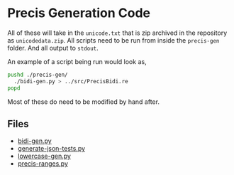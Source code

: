 # Precis Generation Code

All of these will take in the `unicode.txt` that is zip archived in the repository as `unicodedata.zip`. All scripts need to be run from inside the `precis-gen` folder. And all output to `stdout`.

An example of a script being run would look as,

```bash
pushd ./precis-gen/
  ./bidi-gen.py > ../src/PrecisBidi.re
popd
```

Most of these do need to be modified by hand after.

## Files
* [bidi-gen.py](./bidi-gen.md)
* [generate-json-tests.py](./generate-json-tests.md)
* [lowercase-gen.py](./lowercase-gen.md)
* [precis-ranges.py](./precis-ranges.md)

